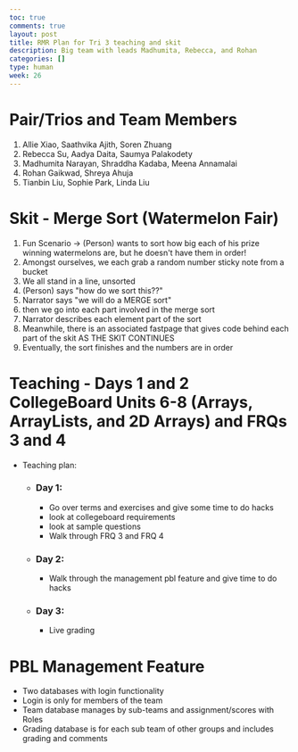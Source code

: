 ```yaml
---
toc: true
comments: true
layout: post
title: RMR Plan for Tri 3 teaching and skit
description: Big team with leads Madhumita, Rebecca, and Rohan
categories: []
type: human
week: 26
---
```


# Pair/Trios and Team Members
1. Allie Xiao, Saathvika Ajith, Soren Zhuang
2. Rebecca Su, Aadya Daita, Saumya Palakodety
3. Madhumita Narayan, Shraddha Kadaba, Meena Annamalai
4. Rohan Gaikwad, Shreya Ahuja
5. Tianbin Liu, Sophie Park, Linda Liu

# Skit - Merge Sort (Watermelon Fair)
1. Fun Scenario -> (Person) wants to sort how big each of his prize winning watermelons are, but he doesn't have them in order!
2. Amongst ourselves, we each grab a random number sticky note from a bucket
3. We all stand in a line, unsorted
4. (Person) says "how do we sort this??"
5. Narrator says "we will do a MERGE sort"
6. then we go into each part involved in the merge sort
7. Narrator describes each element part of the sort
8. Meanwhile, there is an associated fastpage that gives code behind each part of the skit AS THE SKIT CONTINUES
9. Eventually, the sort finishes and the numbers are in order

# Teaching - Days 1 and 2 CollegeBoard Units 6-8 (Arrays, ArrayLists, and 2D Arrays) and FRQs 3 and 4
- Teaching plan:
  - ### Day 1:
    - Go over terms and exercises and give some time to do hacks
    - look at collegeboard requirements
    - look at sample questions
    - Walk through FRQ 3 and FRQ 4
  - ### Day 2:
    - Walk through the management pbl feature and give time to do hacks
  - ### Day 3:
    - Live grading

# PBL Management Feature
- Two databases with login functionality
- Login is only for members of the team
- Team database manages by sub-teams and assignment/scores with Roles
- Grading database is for each sub team of other groups and includes grading and comments